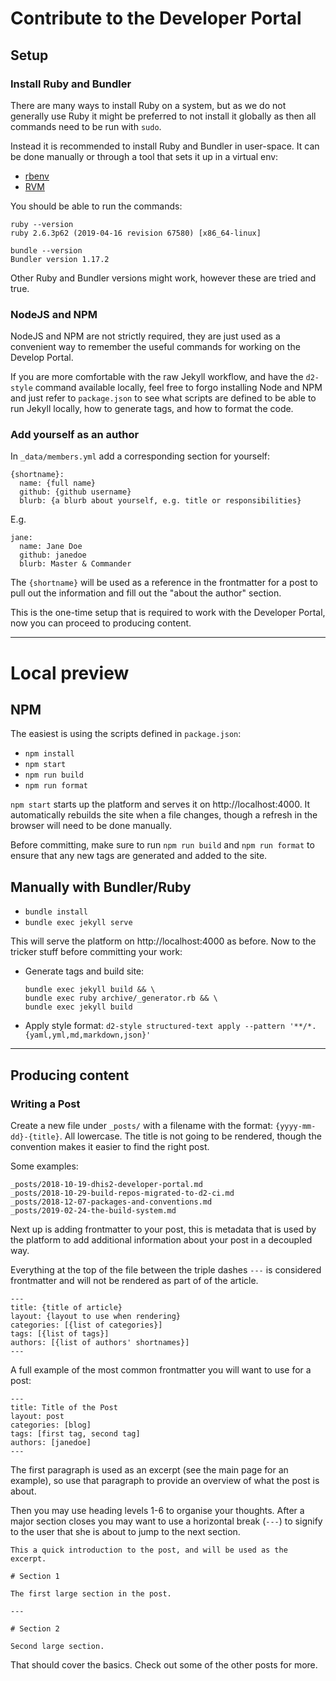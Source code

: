 # Contribute to the Developer Portal

## Setup

### Install Ruby and Bundler

There are many ways to install Ruby on a system, but as we do not
generally use Ruby it might be preferred to not install it globally as
then all commands need to be run with `sudo`.

Instead it is recommended to install Ruby and Bundler in user-space. It
can be done manually or through a tool that sets it up in a virtual env:

- [rbenv](https://github.com/rbenv/rbenv)
- [RVM](https://github.com/rvm/rvm)

You should be able to run the commands:

```
ruby --version
ruby 2.6.3p62 (2019-04-16 revision 67580) [x86_64-linux]

bundle --version
Bundler version 1.17.2
```

Other Ruby and Bundler versions might work, however these are tried and true.

### NodeJS and NPM

NodeJS and NPM are not strictly required, they are just used as a
convenient way to remember the useful commands for working on the
Develop Portal.

If you are more comfortable with the raw Jekyll workflow, and have the
`d2-style` command available locally, feel free to forgo installing
Node and NPM and just refer to `package.json` to see what scripts are
defined to be able to run Jekyll locally, how to generate tags, and how
to format the code.

### Add yourself as an author

In `_data/members.yml` add a corresponding section for yourself:

```
{shortname}:
  name: {full name}
  github: {github username}
  blurb: {a blurb about yourself, e.g. title or responsibilities}
```

E.g.

```
jane:
  name: Jane Doe
  github: janedoe
  blurb: Master & Commander
```

The `{shortname}` will be used as a reference in the frontmatter for a
post to pull out the information and fill out the "about the author"
section.

This is the one-time setup that is required to work with the Developer
Portal, now you can proceed to producing content.

---

# Local preview

## NPM

The easiest is using the scripts defined in `package.json`:

- `npm install`
- `npm start`
- `npm run build`
- `npm run format`

`npm start` starts up the platform and serves it on http://localhost:4000. It
automatically rebuilds the site when a file changes, though a refresh in
the browser will need to be done manually.

Before committing, make sure to run `npm run build` and `npm run format`
to ensure that any new tags are generated and added to the site.

## Manually with Bundler/Ruby

- `bundle install`
- `bundle exec jekyll serve`

This will serve the platform on http://localhost:4000 as before. Now to
the tricker stuff before committing your work:

-  Generate tags and build site:
    ```
    bundle exec jekyll build && \
    bundle exec ruby archive/_generator.rb && \
    bundle exec jekyll build
    ```
- Apply style format: `d2-style structured-text apply --pattern '**/*.{yaml,yml,md,markdown,json}'`

---

## Producing content

### Writing a Post

Create a new file under `_posts/` with a filename with the format:
`{yyyy-mm-dd}-{title}`. All lowercase. The title is not going to be
rendered, though the convention makes it easier to find the right post.

Some examples:

```
_posts/2018-10-19-dhis2-developer-portal.md
_posts/2018-10-29-build-repos-migrated-to-d2-ci.md
_posts/2018-12-07-packages-and-conventions.md
_posts/2019-02-24-the-build-system.md
```

Next up is adding frontmatter to your post, this is metadata that is
used by the platform to add additional information about your post in a
decoupled way.

Everything at the top of the file between the triple dashes `---` is
considered frontmatter and will not be rendered as part of of the
article.

```
---
title: {title of article}
layout: {layout to use when rendering}
categories: [{list of categories}]
tags: [{list of tags}]
authors: [{list of authors' shortnames}]
---
```

A full example of the most common frontmatter you will want to use for a
post:

```
---
title: Title of the Post
layout: post
categories: [blog]
tags: [first tag, second tag]
authors: [janedoe]
---
```

The first paragraph is used as an excerpt (see the main page for an
example), so use that paragraph to provide an overview of what the post
is about.

Then you may use heading levels 1-6 to organise your thoughts. After a
major section closes you may want to use a horizontal break (`---`) to
signify to the user that she is about to jump to the next section.

```
This a quick introduction to the post, and will be used as the excerpt.

# Section 1

The first large section in the post.

---

# Section 2

Second large section.
```

That should cover the basics. Check out some of the other posts for
more.


